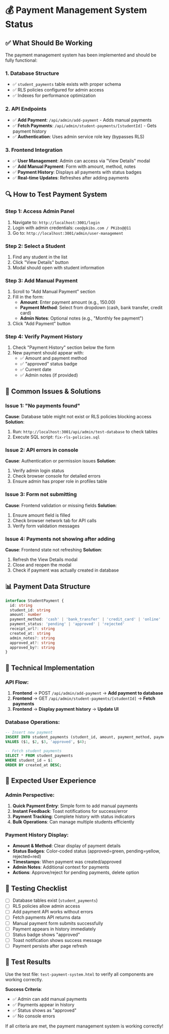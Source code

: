 # 💰 Payment Management System Status

## ✅ What Should Be Working

The payment management system has been implemented and should be fully functional:

### 1. **Database Structure**
- ✅ `student_payments` table exists with proper schema
- ✅ RLS policies configured for admin access
- ✅ Indexes for performance optimization

### 2. **API Endpoints**
- ✅ **Add Payment**: `/api/admin/add-payment` - Adds manual payments
- ✅ **Fetch Payments**: `/api/admin/student-payments/[studentId]` - Gets payment history
- ✅ **Authentication**: Uses admin service role key (bypasses RLS)

### 3. **Frontend Integration**
- ✅ **User Management**: Admin can access via "View Details" modal
- ✅ **Add Manual Payment**: Form with amount, method, notes
- ✅ **Payment History**: Displays all payments with status badges
- ✅ **Real-time Updates**: Refreshes after adding payments

## 🔍 How to Test Payment System

### Step 1: Access Admin Panel
1. Navigate to: `http://localhost:3001/login`
2. Login with admin credentials: `ceo@pkibs.com / PKibs@@11`
3. Go to: `http://localhost:3001/admin/user-management`

### Step 2: Select a Student
1. Find any student in the list
2. Click "View Details" button
3. Modal should open with student information

### Step 3: Add Manual Payment
1. Scroll to "Add Manual Payment" section
2. Fill in the form:
   - **Amount**: Enter payment amount (e.g., 150.00)
   - **Payment Method**: Select from dropdown (cash, bank transfer, credit card)
   - **Admin Notes**: Optional notes (e.g., "Monthly fee payment")
3. Click "Add Payment" button

### Step 4: Verify Payment History
1. Check "Payment History" section below the form
2. New payment should appear with:
   - ✅ Amount and payment method
   - ✅ "approved" status badge
   - ✅ Current date
   - ✅ Admin notes (if provided)

## 🐛 Common Issues & Solutions

### Issue 1: "No payments found"
**Cause**: Database table might not exist or RLS policies blocking access
**Solution**: 
1. Run: `http://localhost:3001/api/admin/test-database` to check tables
2. Execute SQL script: `fix-rls-policies.sql`

### Issue 2: API errors in console
**Cause**: Authentication or permission issues
**Solution**:
1. Verify admin login status
2. Check browser console for detailed errors
3. Ensure admin has proper role in profiles table

### Issue 3: Form not submitting
**Cause**: Frontend validation or missing fields
**Solution**:
1. Ensure amount field is filled
2. Check browser network tab for API calls
3. Verify form validation messages

### Issue 4: Payments not showing after adding
**Cause**: Frontend state not refreshing
**Solution**:
1. Refresh the View Details modal
2. Close and reopen the modal
3. Check if payment was actually created in database

## 📊 Payment Data Structure

```typescript
interface StudentPayment {
  id: string
  student_id: string
  amount: number
  payment_method: 'cash' | 'bank_transfer' | 'credit_card' | 'online'
  payment_status: 'pending' | 'approved' | 'rejected'
  receipt_url?: string
  created_at: string
  admin_notes?: string
  approved_at?: string
  approved_by?: string
}
```

## 🔧 Technical Implementation

### API Flow:
1. **Frontend** → POST `/api/admin/add-payment` → **Add payment to database**
2. **Frontend** → GET `/api/admin/student-payments/[studentId]` → **Fetch payments**
3. **Frontend** → **Display payment history** → **Update UI**

### Database Operations:
```sql
-- Insert new payment
INSERT INTO student_payments (student_id, amount, payment_method, payment_status, admin_notes)
VALUES ($1, $2, $3, 'approved', $4);

-- Fetch student payments
SELECT * FROM student_payments 
WHERE student_id = $1 
ORDER BY created_at DESC;
```

## 🎯 Expected User Experience

### Admin Perspective:
1. **Quick Payment Entry**: Simple form to add manual payments
2. **Instant Feedback**: Toast notifications for success/error
3. **Payment Tracking**: Complete history with status indicators
4. **Bulk Operations**: Can manage multiple students efficiently

### Payment History Display:
- **Amount & Method**: Clear display of payment details
- **Status Badges**: Color-coded status (approved=green, pending=yellow, rejected=red)
- **Timestamps**: When payment was created/approved
- **Admin Notes**: Additional context for payments
- **Actions**: Approve/reject for pending payments, delete option

## 🚀 Testing Checklist

- [ ] Database tables exist (`student_payments`)
- [ ] RLS policies allow admin access
- [ ] Add payment API works without errors
- [ ] Fetch payments API returns data
- [ ] Manual payment form submits successfully
- [ ] Payment appears in history immediately
- [ ] Status badge shows "approved"
- [ ] Toast notification shows success message
- [ ] Payment persists after page refresh

## 📝 Test Results

Use the test file: `test-payment-system.html` to verify all components are working correctly.

**Success Criteria**: 
- ✅ Admin can add manual payments
- ✅ Payments appear in history
- ✅ Status shows as "approved"
- ✅ No console errors

If all criteria are met, the payment management system is working correctly!
